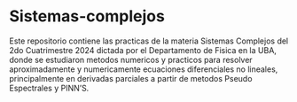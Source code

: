 # Sistemas-complejos
Este repositorio contiene las practicas de la materia Sistemas Complejos del 2do Cuatrimestre 2024 dictada por el Departamento de Fisica en la UBA, donde se estudiaron metodos numericos y practicos para resolver aproximadamente y numericamente ecuaciones diferenciales no lineales, principalmente en derivadas parciales a partir de metodos Pseudo Espectrales y PINN’S.
